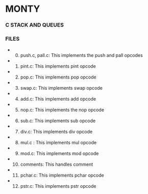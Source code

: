 # MONTY
### C STACK AND QUEUES
### FILES
 * 0. push.c, pall.c: This implements the push and pall opcodes
 * 1. pint.c: This implements pint opcode
 * 2. pop.c: This implements pop opcode
 * 3. swap.c: This implements swap opcode
 * 4. add.c: This implements add opcode
 * 5. nop.c: This implements the nop opcode
 * 6. sub.c: This implements sub opcode
 * 7. div.c: This implements div opcode
 * 8. mul.c : This implements mul opcode
 * 9. mod.c: This implements mod opcode
 * 10. comments: This handles comment
 * 11. pchar.c: This implements pchar opcode
 * 12. pstr.c: This implements pstr opcode
